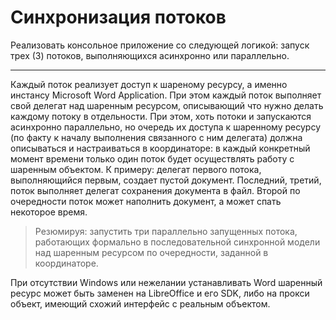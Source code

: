# Синхронизация потоков

Реализовать консольное приложение со следующей логикой: запуск трех (3) потоков, выполняющихся асинхронно или параллельно.
***

Каждый поток реализует доступ к шареному ресурсу, а именно инстансу Microsoft Word Application. При этом каждый поток выполняет свой делегат над шаренным ресурсом, описывающий что нужно делать каждому потоку в отдельности.  При этом, хоть потоки и запускаются асинхронно параллельно, но очередь их доступа к шаренному ресурсу (по факту к началу выполнения связанного с ним делегата) должна описываться и настраиваться в координаторе: в каждый конкретный момент времени только один поток будет осуществлять работу с шаренным объектом. К примеру: делегат первого потока, выполняющийся первым, создает пустой документ. Последний, третий, поток выполняет делегат сохранения документа в файл. Второй по очередности поток может наполнить документ, а может спать некоторое время. 

> Резюмируя: запустить три параллельно запущенных потока, работающих формально в последовательной синхронной модели над шаренным ресурсом по очередности, заданной в координаторе. 

При отсутствии Windows или нежелании устанавливать Word шаренный ресурс может быть заменен на LibreOffice и его SDK, либо на прокси объект, имеющий схожий интерфейс с реальным объектом.
